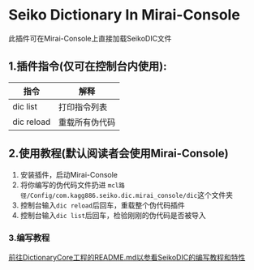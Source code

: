 # Seiko Dictionary In Mirai-Console

此插件可在Mirai-Console上直接加载SeikoDIC文件

## 1.插件指令(仅可在控制台内使用):

| 指令         | 解释      |
|------------|---------|
| dic list   | 打印指令列表  |
| dic reload | 重载所有伪代码 |

## 2.使用教程(默认阅读者会使用Mirai-Console)

1. 安装插件，启动Mirai-Console
2. 将你编写的伪代码文件扔进    `mcl路径/Config/com.kagg886.seiko.dic.mirai_console/dic`这个文件夹
3. 控制台输入`dic reload`后回车，重载整个伪代码插件
4. 控制台输入`dic list`后回车，检验刚刚的伪代码是否被导入

### 3.编写教程

[前往DictionaryCore工程的README.md以参看SeikoDIC的编写教程和特性](../DictionaryCore/README.md)
